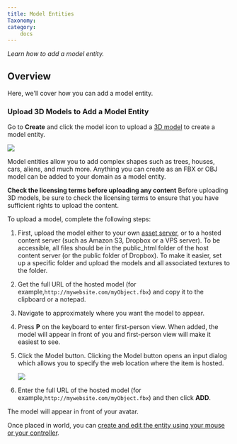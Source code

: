 ```yaml
---
title: Model Entities
Taxonomy:
category:
	docs
---
```


*Learn how to add a model entity.*

## Overview

Here, we'll cover how you can add a model entity. 

### Upload 3D Models to Add a Model Entity

Go to **Create** and click the model icon to upload a [3D model](../../3d-models) to create a model entity. 

![](\create-button-open.png)

Model entities allow you to add complex shapes such as trees, houses, cars, aliens, and much more. Anything you can create as an FBX or OBJ model can be added to your domain as a model entity. 

**Check the licensing terms before uploading any content** 
Before uploading 3D models, be sure to check the licensing terms to ensure that you have sufficient rights to upload the content.

To upload a model, complete the following steps:

1. First, upload the model either to your own [asset server](../../start-working-in-your-sandbox/assignment-clients), or to a hosted content server (such as Amazon S3, Dropbox or a VPS server). To be accessible, all files should be in the public_html folder of the host content server (or the public folder of Dropbox). To make it easier, set up a specific folder and upload the models and all associated textures to the folder.

2. Get the full URL of the hosted model (for example,`http://mywebsite.com/myObject.fbx`) and copy it to the clipboard or a notepad.

3. Navigate to approximately where you want the model to appear.

4. Press **P** on the keyboard to enter first-person view. When added, the model will appear in front of you and first-person view will make it easiest to see.

5. Click the Model button. Clicking the Model button opens an input dialog which allows you to specify the web location where the item is hosted.

   ![](\model-entity.png)

6. Enter the full URL of the hosted model (for example,`http://mywebsite.com/myObject.fbx`) and then click **ADD**.

The model will appear in front of your avatar.

Once placed in world, you can [create and edit the entity using your mouse or your controller](..create-mode). 